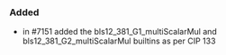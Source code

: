 ### Added

- in #7151 added the bls12_381_G1_multiScalarMul and bls12_381_G2_multiScalarMul builtins as per CIP 133